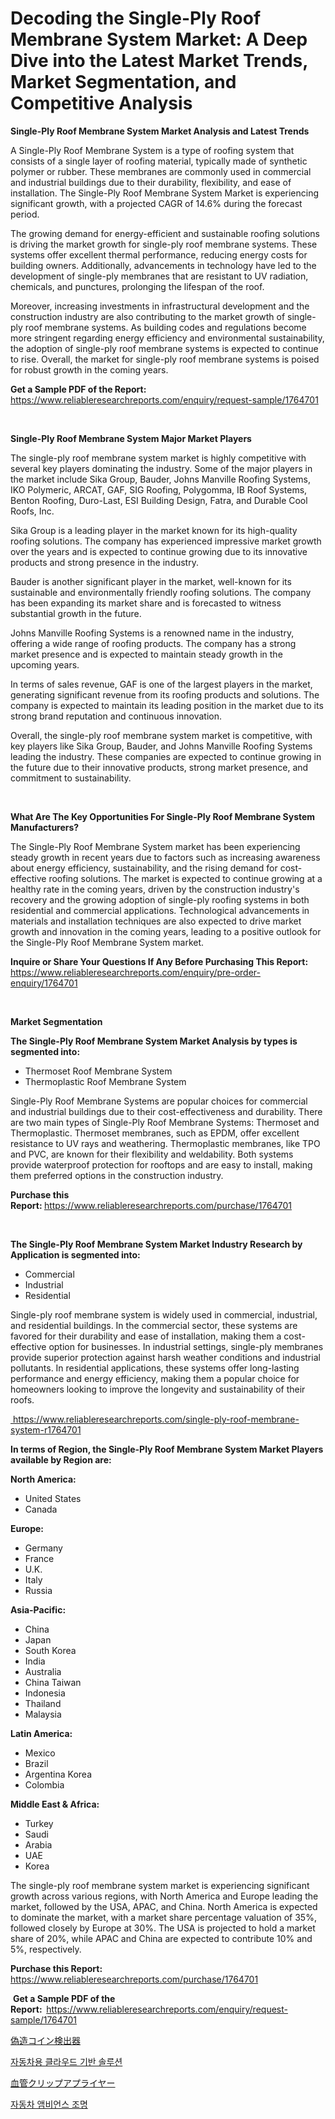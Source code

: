 <p><h1>Decoding the Single-Ply Roof Membrane System Market: A Deep Dive into the Latest Market Trends, Market Segmentation, and Competitive Analysis</h1></p><p><strong>Single-Ply Roof Membrane System Market Analysis and Latest Trends</strong></p>
<p><p>A Single-Ply Roof Membrane System is a type of roofing system that consists of a single layer of roofing material, typically made of synthetic polymer or rubber. These membranes are commonly used in commercial and industrial buildings due to their durability, flexibility, and ease of installation. The Single-Ply Roof Membrane System Market is experiencing significant growth, with a projected CAGR of 14.6% during the forecast period.</p><p>The growing demand for energy-efficient and sustainable roofing solutions is driving the market growth for single-ply roof membrane systems. These systems offer excellent thermal performance, reducing energy costs for building owners. Additionally, advancements in technology have led to the development of single-ply membranes that are resistant to UV radiation, chemicals, and punctures, prolonging the lifespan of the roof.</p><p>Moreover, increasing investments in infrastructural development and the construction industry are also contributing to the market growth of single-ply roof membrane systems. As building codes and regulations become more stringent regarding energy efficiency and environmental sustainability, the adoption of single-ply roof membrane systems is expected to continue to rise. Overall, the market for single-ply roof membrane systems is poised for robust growth in the coming years.</p></p>
<p><strong>Get a Sample PDF of the Report:&nbsp;</strong> <a href="https://www.reliableresearchreports.com/enquiry/request-sample/1764701">https://www.reliableresearchreports.com/enquiry/request-sample/1764701</a></p>
<p>&nbsp;</p>
<p><strong>Single-Ply Roof Membrane System Major Market Players</strong></p>
<p><p>The single-ply roof membrane system market is highly competitive with several key players dominating the industry. Some of the major players in the market include Sika Group, Bauder, Johns Manville Roofing Systems, IKO Polymeric, ARCAT, GAF, SIG Roofing, Polygomma, IB Roof Systems, Benton Roofing, Duro-Last, ESI Building Design, Fatra, and Durable Cool Roofs, Inc.</p><p>Sika Group is a leading player in the market known for its high-quality roofing solutions. The company has experienced impressive market growth over the years and is expected to continue growing due to its innovative products and strong presence in the industry. </p><p>Bauder is another significant player in the market, well-known for its sustainable and environmentally friendly roofing solutions. The company has been expanding its market share and is forecasted to witness substantial growth in the future.</p><p>Johns Manville Roofing Systems is a renowned name in the industry, offering a wide range of roofing products. The company has a strong market presence and is expected to maintain steady growth in the upcoming years.</p><p>In terms of sales revenue, GAF is one of the largest players in the market, generating significant revenue from its roofing products and solutions. The company is expected to maintain its leading position in the market due to its strong brand reputation and continuous innovation.</p><p>Overall, the single-ply roof membrane system market is competitive, with key players like Sika Group, Bauder, and Johns Manville Roofing Systems leading the industry. These companies are expected to continue growing in the future due to their innovative products, strong market presence, and commitment to sustainability.</p></p>
<p>&nbsp;</p>
<p><strong>What Are The Key Opportunities For Single-Ply Roof Membrane System Manufacturers?</strong></p>
<p><p>The Single-Ply Roof Membrane System market has been experiencing steady growth in recent years due to factors such as increasing awareness about energy efficiency, sustainability, and the rising demand for cost-effective roofing solutions. The market is expected to continue growing at a healthy rate in the coming years, driven by the construction industry's recovery and the growing adoption of single-ply roofing systems in both residential and commercial applications. Technological advancements in materials and installation techniques are also expected to drive market growth and innovation in the coming years, leading to a positive outlook for the Single-Ply Roof Membrane System market.</p></p>
<p><strong>Inquire or Share Your Questions If Any Before Purchasing This Report:</strong> <a href="https://www.reliableresearchreports.com/enquiry/pre-order-enquiry/1764701">https://www.reliableresearchreports.com/enquiry/pre-order-enquiry/1764701</a></p>
<p>&nbsp;</p>
<p><strong>Market Segmentation</strong></p>
<p><strong>The Single-Ply Roof Membrane System Market Analysis by types is segmented into:</strong></p>
<p><ul><li>Thermoset Roof Membrane System</li><li>Thermoplastic Roof Membrane System</li></ul></p>
<p><p>Single-Ply Roof Membrane Systems are popular choices for commercial and industrial buildings due to their cost-effectiveness and durability. There are two main types of Single-Ply Roof Membrane Systems: Thermoset and Thermoplastic. Thermoset membranes, such as EPDM, offer excellent resistance to UV rays and weathering. Thermoplastic membranes, like TPO and PVC, are known for their flexibility and weldability. Both systems provide waterproof protection for rooftops and are easy to install, making them preferred options in the construction industry.</p></p>
<p><strong>Purchase this Report:&nbsp;</strong><a href="https://www.reliableresearchreports.com/purchase/1764701">https://www.reliableresearchreports.com/purchase/1764701</a></p>
<p>&nbsp;</p>
<p><strong>The Single-Ply Roof Membrane System Market Industry Research by Application is segmented into:</strong></p>
<p><ul><li>Commercial</li><li>Industrial</li><li>Residential</li></ul></p>
<p><p>Single-ply roof membrane system is widely used in commercial, industrial, and residential buildings. In the commercial sector, these systems are favored for their durability and ease of installation, making them a cost-effective option for businesses. In industrial settings, single-ply membranes provide superior protection against harsh weather conditions and industrial pollutants. In residential applications, these systems offer long-lasting performance and energy efficiency, making them a popular choice for homeowners looking to improve the longevity and sustainability of their roofs.</p></p>
<p><a href="https://www.reliableresearchreports.com/single-ply-roof-membrane-system-r1764701">&nbsp;https://www.reliableresearchreports.com/single-ply-roof-membrane-system-r1764701</a></p>
<p><strong>In terms of Region, the Single-Ply Roof Membrane System Market Players available by Region are:</strong></p>
<p>
    <p> <strong> North America: </strong>
        <ul>
            <li>United States</li>
            <li>Canada</li>
        </ul>
        </p> 
    <p> <strong> Europe: </strong>
        <ul>
            <li>Germany</li>
            <li>France</li>
            <li>U.K.</li>
            <li>Italy</li>
            <li>Russia</li>
        </ul>
        </p> 
    <p> <strong> Asia-Pacific: </strong>
        <ul>
            <li>China</li>
            <li>Japan</li>
            <li>South Korea</li>
            <li>India</li>
            <li>Australia</li>
            <li>China Taiwan</li>
            <li>Indonesia</li>
            <li>Thailand</li>
            <li>Malaysia</li>
        </ul>
        </p> 
    <p> <strong> Latin America: </strong>
        <ul>
            <li>Mexico</li>
            <li>Brazil</li>
            <li>Argentina Korea</li>
            <li>Colombia</li>
        </ul>
        </p> 
    <p> <strong> Middle East & Africa: </strong>
        <ul>
            <li>Turkey</li>
            <li>Saudi</li>
            <li>Arabia</li>
            <li>UAE</li>
            <li>Korea</li>
        </ul>
    </p>
    </p>
<p><p>The single-ply roof membrane system market is experiencing significant growth across various regions, with North America and Europe leading the market, followed by the USA, APAC, and China. North America is expected to dominate the market, with a market share percentage valuation of 35%, followed closely by Europe at 30%. The USA is projected to hold a market share of 20%, while APAC and China are expected to contribute 10% and 5%, respectively.</p></p>
<p><strong>Purchase this Report: </strong><a href="https://www.reliableresearchreports.com/purchase/1764701">https://www.reliableresearchreports.com/purchase/1764701</a></p>
<p>&nbsp;<strong>Get a Sample PDF of the Report:&nbsp;&nbsp;</strong><a href="https://www.reliableresearchreports.com/enquiry/request-sample/1764701">https://www.reliableresearchreports.com/enquiry/request-sample/1764701</a></p>
<p><strong></strong></p>
<p><p><a href="https://github.com/FredaJerde/Market-Research-Report-List-1/blob/main/1153387137331.md">偽造コイン検出器</a></p><p><a href="https://github.com/njolsky1/Market-Research-Report-List-1/blob/main/1484566142831.md">자동차용 클라우드 기반 솔루션</a></p><p><a href="https://github.com/ycmtqqhvk3273/Market-Research-Report-List-2/blob/main/8937748137332.md">血管クリップアプライヤー</a></p><p><a href="https://github.com/tasfiyaj85/Market-Research-Report-List-1/blob/main/5646939142832.md">자동차 앰비언스 조명</a></p></p>